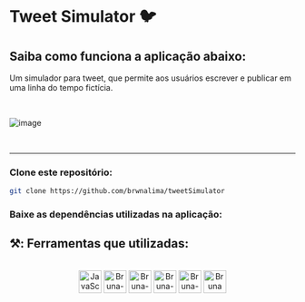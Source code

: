 # Tweet Simulator 🐦

## Saiba como funciona a aplicação abaixo:

<p>Um simulador para tweet, que permite aos usuários escrever e publicar em uma linha do tempo fictícia.</p>

<br>

![image](https://github.com/brwnalima/tweetSimulator/assets/112510971/0fd039e1-8d82-4cfc-8434-43a5f6b9a96e)

<br>

<hr> 

### Clone este repositório:

```bash 
git clone https://github.com/brwnalima/tweetSimulator
```

### Baixe as dependências utilizadas na aplicação:

## ⚒️: Ferramentas que utilizadas:

</div>


 <div style="display: inline_block" align = "center"><br>

  <img align="center" alt="JavaScript" height="40" width="40" src="https://cdn.jsdelivr.net/gh/devicons/devicon/icons/javascript/javascript-original.svg" />
  <img align="center" alt="Bruna-Git" height="40" width="40" src="https://git-scm.com/images/logos/downloads/Git-Icon-1788C.png" />
  <img align="center" alt="Bruna-HTML" height="40" width="40" src="https://cdn.jsdelivr.net/gh/devicons/devicon/icons/html5/html5-original.svg" />
  <img align="center" alt="Bruna-CSS" height="40" width="40" src="https://cdn.jsdelivr.net/gh/devicons/devicon/icons/css3/css3-original.svg"/>
  <img align="center" alt="Bruna-GitHub" height="40" width="40" src="https://cdn-icons-png.flaticon.com/512/25/25231.png" />
  <img align="center" alt="Bruna VsCode " height="40" width="40" src="https://cdn.icon-icons.com/icons2/2107/PNG/512/file_type_vscode_icon_130084.png" />
            
</div>
